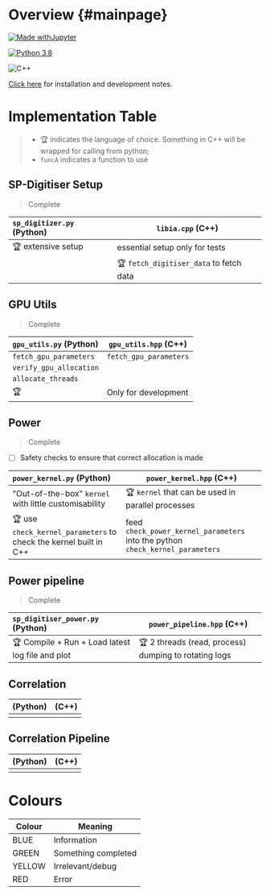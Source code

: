 Overview {#mainpage}
==========

[![Made withJupyter](https://img.shields.io/badge/Made%20with-Jupyter-orange?style=for-the-badge&logo=Jupyter)](https://jupyter.org/try)

[![Python 3.8](https://img.shields.io/badge/python-3.8-blue.svg)](https://www.python.org/downloads/release/python-380/)

![C++](https://img.shields.io/badge/C++-Solutions-blue.svg?style=flat&logo=c%2B%2B)

[Click here](./CONTRIBUTING.md) for installation and development notes.

# Implementation Table #
> - 🏆 indicates the language of choice. Something in C++ will be wrapped for calling from python;
> - `funcA` indicates a function to use

## SP-Digitiser Setup ##
> Complete

| `sp_digitizer.py` (Python) | `libia.cpp` (C++)                       |
|:---------------------------|-----------------------------------------|
| 🏆 extensive setup         | essential setup only for tests          |
|                            | 🏆 `fetch_digitiser_data` to fetch data |

## GPU Utils ##
> Complete

| `gpu_utils.py` (Python) | `gpu_utils.hpp` (C++)  |
|:------------------------|------------------------|
| `fetch_gpu_parameters`  | `fetch_gpu_parameters` |
| `verify_gpu_allocation` |                        |
| `allocate_threads`      |                        |
| 🏆                      | Only for development   |

## Power ##
> Complete
- [ ] Safety checks to ensure that correct allocation is made

| `power_kernel.py` (Python)                                        | `power_kernel.hpp` (C++)                                                       |
|:------------------------------------------------------------------|--------------------------------------------------------------------------------|
| "Out-of-the-box" `kernel` with little customisability             | 🏆 `kernel` that can be used in parallel processes                             |
| 🏆 use `check_kernel_parameters` to check the kernel built in C++ | feed `check_power_kernel_parameters` into the python `check_kernel_parameters` |

## Power pipeline ##
> Complete

| `sp_digitiser_power.py` (Python)                 | `power_pipeline.hpp` (C++)                            |
|:-------------------------------------------------|-------------------------------------------------------|
| 🏆 Compile + Run + Load latest log file and plot | 🏆 2 threads (read, process) dumping to rotating logs |

## Correlation ##

| (Python) | (C++) |
|:---------|-------|
|          |       |

## Correlation Pipeline ##

| (Python) | (C++) |
|:---------|-------|
|          |       |

# Colours #

| Colour | Meaning             |
|--------|---------------------|
| BLUE   | Information         |
| GREEN  | Something completed |
| YELLOW | Irrelevant/debug    |
| RED    | Error               |
